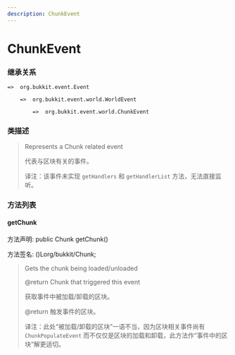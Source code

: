 ```yaml
---
description: ChunkEvent
---
```


# ChunkEvent

### 继承关系

    =>  org.bukkit.event.Event

        =>  org.bukkit.event.world.WorldEvent

            =>  org.bukkit.event.world.ChunkEvent

### 类描述

> Represents a Chunk related event
> 
> <p>
> 
> 代表与区块有关的事件。
> 
> <p>
> 
> 译注：该事件未实现 `getHandlers` 和 `getHandlerList` 方法，无法直接监听。

### 方法列表

#### getChunk

方法声明: public Chunk getChunk()

方法签名: ()Lorg/bukkit/Chunk;

> Gets the chunk being loaded/unloaded
> 
> @return Chunk that triggered this event
> 
> <p>
> 
> 获取事件中被加载/卸载的区块。
> 
> @return 触发事件的区块。
> 
> <p>
> 
> 译注：此处“被加载/卸载的区块”一语不当，因为区块相关事件尚有 `ChunkPopulateEvent` 而不仅仅是区块的加载和卸载，此方法作“事件中的区块”解更适切。
